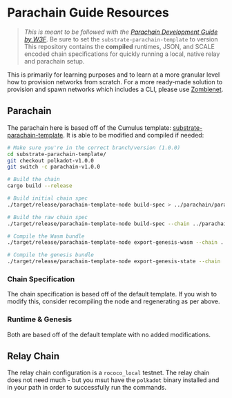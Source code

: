 # Parachain Guide Resources

> _This is meant to be followed with the [Parachain Development Guide by W3F](https://education.web3.foundation/docs/introparachain)_.
> Be sure to set the `substrate-parachain-template` to version 
This repository contains the **compiled** runtimes, JSON, and SCALE encoded chain specifications for quickly running a local, native relay and parachain setup.

This is primarily for learning purposes and to learn at a more granular level how to provision networks from scratch.  For a more ready-made solution to provision and spawn networks which includes a CLI, please use [Zombienet](https://github.com/paritytech/zombienet).

## Parachain

The parachain here is based off of the Cumulus template: [substrate-parachain-template]().  It is able to be modified and compiled if needed:

```bash
# Make sure you're in the correct branch/version (1.0.0)
cd substrate-parachain-template/
git checkout polkadot-v1.0.0
git switch -c parachain-v1.0.0

# Build the chain
cargo build --release

# Build initial chain spec 
./target/release/parachain-template-node build-spec > ../parachain/parachain_chain_spec.json  

# Build the raw chain spec
./target/release/parachain-template-node build-spec --chain ../parachain/parachain_chain_spec.json --disable-default-bootnode --raw > ../parachain/parachain_chain_spec_raw.json

# Compile the Wasm bundle
./target/release/parachain-template-node export-genesis-wasm --chain ../parachain/parachain_chain_spec_raw.json parachain-wasm

# Compile the genesis bundle
./target/release/parachain-template-node export-genesis-state --chain ../parachain/parachain_chain_spec.json ../parachain/parachain-genesis-state 
```

### Chain Specification

The chain specification is based off of the default template.  If you wish to modify this, consider recompiling the node and regenerating as per above.

### Runtime & Genesis

Both are based off of the default template with no added modifications.

## Relay Chain

The relay chain configuration is a `rococo_local` testnet.  The relay chain does not need much - but you msut have the `polkadot` binary installed and in your path in order to successfully run the commands.


